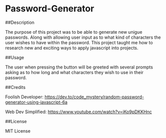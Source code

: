 # Password-Generator

##Description

The purpose of this project was to be able to generate new unigue passwords. Along with allowing user input as to what kind of characters the user wishes to have within the password. This project taught me how to research new and exciting ways to apply javascript into projects. 

##Usage

The user when pressing the button will be greeted with several prompts asking as to how long and what characters they wish to use in their password. 

##Credits

Foolish Developer: https://dev.to/code_mystery/random-password-generator-using-javascript-6a

Web Dev Simplified: https://www.youtube.com/watch?v=iKo9pDKKHnc

##License 

MIT License



